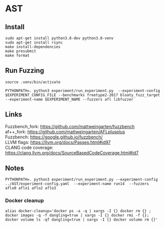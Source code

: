 # AST


## Install
```
sudo apt-get install python3.8-dev python3.8-venv
sudo apt-get install rsync
make install-dependencies
make presubmit
make format
```




## Run Fuzzing
```
source .venv/bin/activate
```

```
PYTHONPATH=. python3 experiment/run_experiment.py  --experiment-config $EXPERIMENT_CONFIG_FILE --benchmarks freetype2-2017 bloaty_fuzz_target --experiment-name $EXPERIMENT_NAME --fuzzers afl libfuzzer 
```


## Links
Fuzzbench_fork: https://github.com/mattweingarten/fuzzbench <br />
af++_fork: https://github.com/mattweingarten/AFLplusplus <br />
Fuzzbench: https://google.github.io/fuzzbench/ <br />
LLVM flags: https://llvm.org/docs/Passes.html#id97 <br />
CLANG code coverage: https://clang.llvm.org/docs/SourceBasedCodeCoverage.html#id7 <br />


## Notes

```
PYTHONPATH=. python3 experiment/run_experiment.py --experiment-config ../AST/experiment-config.yaml  --experiment-name run14  --fuzzers aflo0 aflo1 aflo2 aflo3  
```

### Docker cleanup
```
alias docker-cleanup='docker ps -a -q | xargs -I {} docker rm {} ; docker images -q -f dangling=true | xargs -I {} docker rmi -f {}; docker volume ls -qf dangling=true | xargs -I {} docker volume rm {}'

```